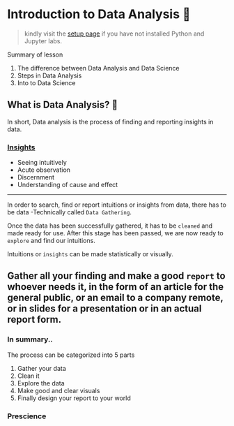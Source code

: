 # Introduction to Data Analysis 🥇

> kindly visit the [setup page](https://github.com/EphraimOAgyeman/Data-Analysis-Complete-Tutorials/blob/cc541e2f2fa764c602b6d59d32722aa91ceda539/%231%20Introduction%20to%20Data%20Analysis/Readme.md) if you have not installed Python and Jupyter labs.

Summary of lesson
1. The difference between Data Analysis and Data Science
2. Steps in Data Analysis
3. Into to Data Science


## What is Data Analysis? 🧮
In short, Data analysis is the process of finding and reporting insights in data.

### [Insights](https://en.wikipedia.org/wiki/Insight)
- Seeing intuitively
- Acute observation
- Discernment
- Understanding of cause and effect

---
In order to search, find or report intuitions or insights from data, there has to be data -Technically called `Data Gathering`.

Once the data has been successfully gathered, it has to be `cleaned` and made ready for use. 
After this stage has been passed, we are now ready to `explore` and find our intuitions.

Intuitions or `insights` can be made statistically or visually. 

Gather all your finding and make a good `report` to whoever needs it, in the form of an article for the general public, or an email to a company remote, or in slides for a presentation or in an actual report form.
---

### In summary..
The process can be categorized into 5 parts
1. Gather your data
2. Clean it
3. Explore the data
4. Make good and clear visuals
5. Finally design your report to your world

### Prescience
